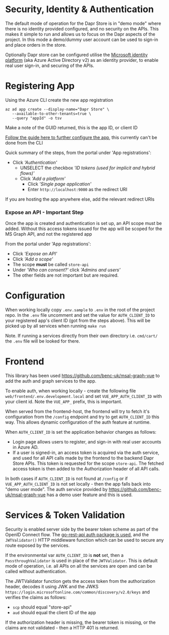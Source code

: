 # Security, Identity & Authentication

The default mode of operation for the Dapr Store is in "demo mode" where there is no identity provided configured, and no security on the APIs. This makes it simple to run and allows us to focus on the Dapr aspects of the project. In this mode a demo/dummy user account can be used to sign-in and place orders in the store.

Optionally Dapr store can be configured utilise the [Microsoft identity platform](https://docs.microsoft.com/en-us/azure/active-directory/develop/) (aka Azure Active Directory v2) as an identity provider, to enable real user sign-in, and securing of the APIs.

# Registering App

Using the Azure CLI create the new app registration

```
az ad app create --display-name="Dapr Store" \
   --available-to-other-tenants=true \
   --query "appId" -o tsv
```

Make a note of the GUID returned, this is the app ID, or client ID

[Follow the guide here to further configure the app](https://docs.microsoft.com/en-us/azure/active-directory/develop/scenario-spa-app-registration#redirect-uri-msaljs-20-with-auth-code-flow), this currently can't be done from the CLI

Quick summary of the steps, from the portal under 'App registrations':

- Click _'Authentication'_
  - UNSELECT the checkbox _'ID tokens (used for implicit and hybrid flows)'_
  - Click _'Add a platform'_
    - Click _'Single page application'_
    - Enter `http://localhost:9000` as the redirect URI

If you are hosting the app anywhere else, add the relevant redirect URIs

### Expose an API - **Important Step**

Once the app is created and authentication is set up, an API scope must be added. Without this access tokens issued for the app will be scoped for the MS Graph API, and not the registered app

From the portal under 'App registrations':

- Click _'Expose an API'_
- Click _'Add a scope'_
- The scope **must** be called `store-api`
- Under _'Who can consent?'_ click _'Admins and users'_
- The other fields are not important but are required.

# Configuration

When working locally copy `.env.sample` to `.env` in the root of the project repo. In the `.env` file uncomment and set the value for `AUTH_CLIENT_ID` to your registered app's client ID (got from the steps above). This will be picked up by all services when running `make run`

Note. If running a services directly from their own directory i.e. `cmd/cart/` the `.env` file will be looked for there.

# Frontend

This library has been used https://github.com/benc-uk/msal-graph-vue to add the auth and graph services to the app.

To enable auth, when working locally - create the following file `web/frontend/.env.development.local` and set `VUE_APP_AUTH_CLIENT_ID` with your client id. Note the `VUE_APP_` prefix, this is important.

When served from the frontend-host, the frontend will try to fetch it's configuration from the `/config` endpoint and try to get `AUTH_CLIENT_ID` this way. This allows dynamic configuration of the auth feature at runtime.

When `AUTH_CLIENT_ID` is set the application behavior changes as follows:

- Login page allows users to register, and sign-in with real user accounts in Azure AD.
- If a user is signed-in, an access token is acquired via the auth service, and used for all API calls made by the frontend to the backend Dapr Store APIs. This token is requested for the scope `store-api`. The fetched access token is then added to the Authorization header of all API calls.

In both cases if `AUTH_CLIENT_ID` is not found at `/config` or if `VUE_APP_AUTH_CLIENT_ID` is not set locally - then the app falls back into "demo user mode". The auth service provided by https://github.com/benc-uk/msal-graph-vue has a demo user feature and this is used.

# Services & Token Validation

Security is enabled server side by the bearer token scheme as part of the OpenID Connect flow. The [go-rest-api auth package is used](https://github.com/benc-uk/go-rest-api#package-auth), and the `JWTValidator()` HTTP middleware function which can be used to secure any route exposed by the services.

If the environmental var `AUTH_CLIENT_ID` is **not** set, then a `PassthroughValidator` is used in place of the `JWTValidator`. This is default mode of operation, i.e. all APIs on all the services are open and can be called without authentication.

The JWTValidator function gets the access token from the authorization header, decodes it using JWK and the JWKS `https://login.microsoftonline.com/common/discovery/v2.0/keys` and verifies the claims as follows:

- `scp` should equal "store-api"
- `aud` should equal the client ID of the app

If the authorization header is missing, the bearer token is missing, or the claims are not validated - then a HTTP 401 is returned.
